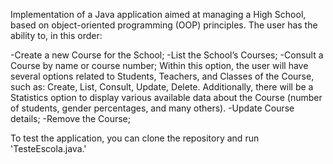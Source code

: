 Implementation of a Java application aimed at managing a High School, based on object-oriented programming (OOP) principles. The user has the ability to, in this order:

-Create a new Course for the School;
-List the School’s Courses;
-Consult a Course by name or course number; Within this option, the user will have several options related to Students, Teachers, and Classes of the Course, such as: Create, List, Consult, Update, Delete. Additionally, there will be a Statistics option to display various available data about the Course (number of students, gender percentages, and many others).
-Update Course details;
-Remove the Course; 

To test the application, you can clone the repository and run 'TesteEscola.java.'
